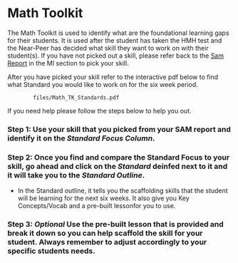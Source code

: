 # Math Toolkit

The Math Toolkit is used to identify what are the foundational learning gaps for their students. It is used after the student has taken the HMH test and the Near-Peer has decided what skill they want to work on with their student(s). If you have not picked out a skill, please refer back to the [Sam Report](https://cylalighthouse.github.io/CYLA_Assessments_Toolkit/#/sam?id=mi-report-summaries) in the MI section to pick your skill.

After you have picked your skill refer to the interactive pdf below to find what Standard you would like to work on for the six week period.

```pdf
		files/Math_TK_Standards.pdf
```
If you need help please follow the steps below to help you out.

### Step 1: Use your skill that you picked from your SAM report and identify it on the _Standard Focus Column_.

### Step 2: Once you find and compare the Standard Focus to your skill, go ahead and click on the _Standard_ deinfed next to it and it will take you to the _Standard Outline_.

- In the Standard outline, it tells you the scaffolding skills that the student will be learning for the next six weeks. It also give you Key Concepts/Vocab and a pre-built lessonfor you to use. 

### Step 3: _**Optional**_ Use the pre-built lesson that is provided and break it down so you can help scaffold the skill for your student. Always remember to adjust accordingly to your specific students needs.
